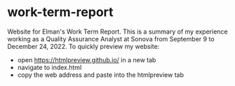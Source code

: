 # work-term-report
Website for Elman's Work Term Report.
This is a summary of my experience working as a Quality Assurance Analyst at Sonova from September 9 to December 24, 2022.
To quickly preview my website:
* open https://htmlpreview.github.io/ in a new tab
* navigate to index.html
* copy the web address and paste into the htmlpreview tab
